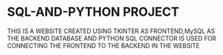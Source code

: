 # SQL-AND-PYTHON PROJECT
THIS IS A WEBSITE CREATED USING TKINTER AS FRONTEND,MySQL AS THE BACKEND DATABASE AND PYTHON SQL CONNECTOR IS USED FOR CONNECTING THE FRONTEND TO THE BACKEND IN THE WEBSITE
